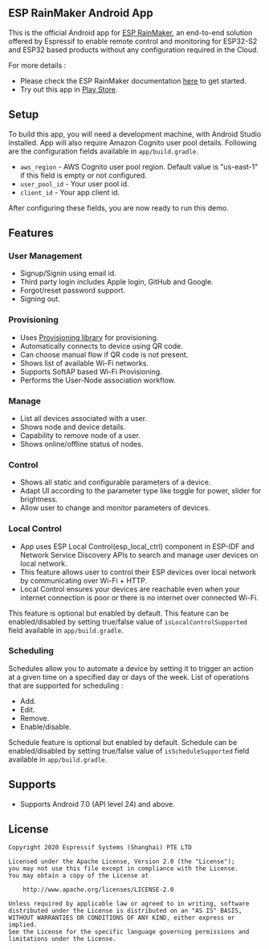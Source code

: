 ## ESP RainMaker Android App

This is the official Android app for [ESP RainMaker](https://github.com/espressif/esp-rainmaker), an end-to-end solution offered by Espressif to enable remote control and monitoring for ESP32-S2 and ESP32 based products without any configuration required in the Cloud. 

For more details :
 - Please check the ESP RainMaker documentation [here](http://rainmaker.espressif.com/docs/get-started.html) to get started.
 - Try out this app in [Play Store](https://play.google.com/store/apps/details?id=com.espressif.rainmaker).
 
## Setup
 
To build this app, you will need a development machine, with Android Studio installed.
App will also require Amazon Cognito user pool details.
Following are the configuration fields available in `app/build.gradle`.

  - `aws_region` - AWS Cognito user pool region. Default value is "us-east-1" if this field is empty or not configured.
  - `user_pool_id` - Your user pool id.
  - `client_id` - Your app client id.

After configuring these fields, you are now ready to run this demo.


## Features

### User Management

- Signup/Signin using email id.
- Third party login includes Apple login, GitHub and Google.
- Forgot/reset password support.
- Signing out.

### Provisioning

- Uses [Provisioning library](https://github.com/espressif/esp-idf-provisioning-android/) for provisioning.
- Automatically connects to device using QR code.
- Can choose manual flow if QR code is not present.
- Shows list of available Wi-Fi networks.
- Supports SoftAP based Wi-Fi Provisioning.
- Performs the User-Node association workflow.

### Manage 

- List all devices associated with a user.
- Shows node and device details.
- Capability to remove node of a user.
- Shows online/offline status of nodes.

### Control

- Shows all static and configurable parameters of a device.
- Adapt UI according to the parameter type like toggle for power, slider for brightness.
- Allow user to change and monitor parameters of devices.

### Local Control

- App uses ESP Local Control(esp_local_ctrl) component in ESP-IDF and Network Service Discovery APIs to search and manage user devices on local network.
- This feature allows user to control their ESP devices over local network by communicating over Wi-Fi + HTTP.
- Local Control ensures your devices are reachable even when your internet connection is poor or there is no internet over connected Wi-Fi.

This feature is optional but enabled by default.
This feature can be enabled/disabled by setting true/false value of `isLocalControlSupported` field available in `app/build.gradle`.

### Scheduling

Schedules allow you to automate a device by setting it to trigger an action at a given time on a specified day or days of the week.
List of operations that are supported for scheduling :
 
 - Add.
 - Edit.
 - Remove.
 - Enable/disable.

Schedule feature is optional but enabled by default.
Schedule can be enabled/disabled by setting true/false value of `isScheduleSupported` field available in `app/build.gradle`.

## Supports

- Supports Android 7.0 (API level 24) and above.  

## License

  

    Copyright 2020 Espressif Systems (Shanghai) PTE LTD  
     
    Licensed under the Apache License, Version 2.0 (the "License");  
    you may not use this file except in compliance with the License.  
    You may obtain a copy of the License at  
     
        http://www.apache.org/licenses/LICENSE-2.0  
     
    Unless required by applicable law or agreed to in writing, software  
    distributed under the License is distributed on an "AS IS" BASIS,  
    WITHOUT WARRANTIES OR CONDITIONS OF ANY KIND, either express or implied.  
    See the License for the specific language governing permissions and  
    limitations under the License.
